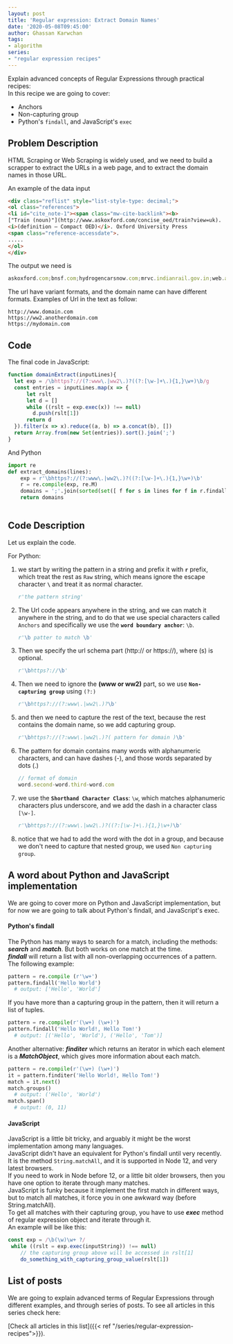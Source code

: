 ```yaml
---
layout: post
title: 'Regular expression: Extract Domain Names'
date: '2020-05-08T09:45:00'
author: Ghassan Karwchan
tags:
- algorithm
series:
- "regular expression recipes"
---
```



Explain advanced concepts of Regular Expressions through practical recipes:  
In this recipe we are going to cover:

* Anchors
* Non-capturing group
* Python's `findall`, and JavaScript's `exec`

<!--more-->

## Problem Description

HTML Scraping or Web Scraping is widely used, and we need to build a scrapper to extract the URLs in a web page, and to extract the domain names in those URL.  

An example of the data input

```html
<div class="reflist" style="list-style-type: decimal;">
<ol class="references">
<li id="cite_note-1"><span class="mw-cite-backlink"><b> 
["Train (noun)"](http://www.askoxford.com/concise_oed/train?view=uk). 
<i>(definition – Compact OED)</i>. Oxford University Press
<span class="reference-accessdate">. 
.....
</ol>
</div>
```
The output we need is

```JavaScript
askoxford.com;bnsf.com;hydrogencarsnow.com;mrvc.indianrail.gov.in;web.archive.org
```

The url have variant formats, and the domain name can have different formats. Examples of Url in the text as follow:

```code
http://www.domain.com
https://ww2.anotherdomain.com
https://mydomain.com
```


## Code

The final code in JavaScript:

```javascript
function domainExtract(inputLines){
  let exp = /\bhttps?://(?:www\.|ww2\.)?((?:[\w-]+\.){1,}\w+)\b/g
  const entries = inputLines.map(x => {
      let rslt
      let d = []
      while ((rslt = exp.exec(x)) !== null)
        d.push(rslt[1])
      return d
  }).filter(x => x).reduce((a, b) => a.concat(b), [])
  return Array.from(new Set(entries)).sort().join(';')
}
```

And Python

```python
import re
def extract_domains(lines):
    exp = r'\bhttps?://(?:www\.|ww2\.)?((?:[\w-]+\.){1,}\w+)\b'
    r = re.compile(exp, re.M)
    domains = ';'.join(sorted(set([ f for s in lines for f in r.findall(s) ])))
    return domains
    
```

## Code Description

Let us explain the code.  
  
For Python:  


1. we start by writing the pattern in a string and prefix it with **`r`** prefix, which treat the rest as `Raw` string, which means ignore the escape character **`\`** and treat it as normal character.
    ```python
    r'the pattern string'
    ```
2. The Url code appears anywhere in the string, and we can match it anywhere in the string, and to do that we use special characters called `Anchors` and specifically we use the **`word boundary anchor`**: `\b`.
    ```python
    r'\b patter to match \b'
    ```
3. Then we specify the url schema part (http:// or https://), where (s) is optional.
    ```python
    r'\bhttps?://\b'
    ```
4. Then we need to ignore the **(www or ww2)** part, so we use **`Non-capturing group`** using `(?:)`
    ```python
    r'\bhttps?://(?:www\.|ww2\.)?\b'
    ```
5. and then we need to capture the rest of the text, because the rest contains the domain name, so we add capturing group.  
    ```python
    r'\bhttps?://(?:www\.|ww2\.)?( pattern for domain )\b'
    ```
6. The pattern for domain contains many words with alphanumeric characters, and can have dashes (-), and those words separated by dots (.)
    ```javascript
    // format of domain
    word.second-word.third-word.com
    ```
7. we use the **`Shorthand Character Class`**: `\w`, which matches alphanumeric characters plus underscore, and we add the dash in a character class `[\w-]`.  
    ```python
    r'\bhttps?://(?:www\.|ww2\.)?((?:[\w-]+\.){1,}\w+)\b'
    ```
8. notice that we had to add the word with the dot in a group, and because we don't need to capture that nested group, we used `Non capturing group`.

## A word about Python and JavaScript implementation

We are going to cover more on Python and JavaScript implementation, but for now we are going to talk about Python's findall, and JavaScript's exec.  

#### Python's findall

The Python has many ways to search for a match, including the methods: __*search*__ and __*match*__. But both works on one match at the time.  
*__findall__* will return a list with all non-overlapping occurrences of a pattern.  
The following example:

```python
pattern = re.compile (r'\w+')
pattern.findall('Hello World')
  # output: ['Hello', 'World']
```

If you have more than a capturing group in the pattern, then it will return a list of tuples.

```python
pattern = re.compile(r'(\w+) (\w+)')
pattern.findall('Hello World!, Hello Tom!')
  # output: [('Hello', 'World'), ('Hello', 'Tom')]
```

Another alternative: *__finditer__* which returns an iterator in which each element is a *__MatchObject__*, which gives more information about each match.

```python
pattern = re.compile(r'(\w+) (\w+)')
it = pattern.finditer('Hello World!, Hello Tom!')
match = it.next()
match.groups()
  # output: ('Hello', 'World')
match.span()
  # output: (0, 11)
```

#### JavaScript

JavaScript is a little bit tricky, and arguably it might be the worst implementation among many languages.  
JavaScript didn't have an equivalent for Python's findall until very recently. It is the method `String.matchAll`, and it is supported in Node 12, and very latest browsers.  
If you need to work in Node before 12, or a little bit older browsers, then you have one option to iterate through many matches.  
JavaScript is funky because it implement the first match in different ways, but to match all matches, it force you in one awkward way (before String.matchAll).  
To get all matches with their capturing group, you have to use *__exec__* method of regular expression object and iterate through it.  
An example will be like this: 

```javascript
const exp = /\b(\w)\w+ ?/
 while ((rslt = exp.exec(inputString)) !== null)
    // the capturing group above will be accessed in rslt[1]
    do_something_with_capturing_group_value(rslt[1])
```

## List of posts ##
We are going to explain advanced terms of Regular Expressions through different examples, and through series of posts. To see all articles in this series check here:  

[Check all articles in this list]({{< ref "/series/regular-expression-recipes">}}).  
